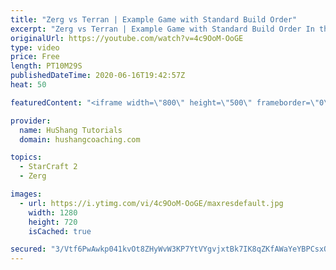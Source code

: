 ```yaml
---
title: "Zerg vs Terran | Example Game with Standard Build Order"
excerpt: "Zerg vs Terran | Example Game with Standard Build Order In this guide we learn how to defend early Terran attacks.  Coaching -------------------------------------------------------------------------- Interested in Starcraft lessons? Check out my website! I would love to help you improve and reach your"
originalUrl: https://youtube.com/watch?v=4c9OoM-OoGE
type: video
price: Free
length: PT10M29S
publishedDateTime: 2020-06-16T19:42:57Z
heat: 50

featuredContent: "<iframe width=\"800\" height=\"500\" frameborder=\"0\" src=\"https://www.youtube.com/embed/4c9OoM-OoGE\" allow=\"accelerometer; autoplay; encrypted-media; gyroscope; picture-in-picture\" allowfullscreen></iframe>"

provider:
  name: HuShang Tutorials
  domain: hushangcoaching.com

topics:
  - StarCraft 2
  - Zerg

images:
  - url: https://i.ytimg.com/vi/4c9OoM-OoGE/maxresdefault.jpg
    width: 1280
    height: 720
    isCached: true

secured: "3/Vtf6PwAwkp041kvOt8ZHyWvW3KP7YtVYgvjxtBk7IK8qZKfAWaYeYBPCsxO1zlrnYARNTQ9+Vs4xdocB/ovKeTicN8kQ5tpNe4pgNhAlYOxseW5c3V72y2QIKCoWm34/DdOgdyRHmmYweldr7+H5Z0vpDg7WeA6+CguePr+w/0Wr9vxmYcZBTGZrqyZ7vzWgclYcKwOBLe0QSn556ANYvj2GNahGSOf13Y2VVJdwOz1gu5nPMu+r/Q/t3013LyIXGZ9DJihcPOWFeNRny9+YV8WJGC93sAM/fhS0bac8TMm0kEH3dAsZ1VVs+tS+bgNLqSAjbpGjgDP3XYtYnwFgWXz3oB0B6VOfwygubnhnKIk0lkFT6Cb2ipZ+WJJ3xFJz0hyy81fvA4Mb7deFZr5hCje6v5SOqRKs++Ej94+gM=;6srkixWThUjvp6rzDYw7oA=="
---
```



